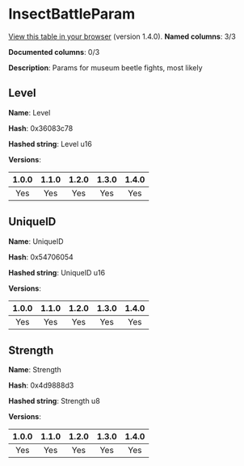 # InsectBattleParam
[View this table in your browser](InsectBattleParam-value.md) (version 1.4.0).
**Named columns**: 3/3

**Documented columns**: 0/3

**Description**: Params for museum beetle fights, most likely
## Level

**Name**: Level

**Hash**: 0x36083c78

**Hashed string**: Level u16

**Versions**: 

 | 1.0.0 | 1.1.0 | 1.2.0 | 1.3.0 | 1.4.0 |
|:--:|:--:|:--:|:--:|:--:|
| Yes | Yes | Yes | Yes | Yes | 


## UniqueID

**Name**: UniqueID

**Hash**: 0x54706054

**Hashed string**: UniqueID u16

**Versions**: 

 | 1.0.0 | 1.1.0 | 1.2.0 | 1.3.0 | 1.4.0 |
|:--:|:--:|:--:|:--:|:--:|
| Yes | Yes | Yes | Yes | Yes | 


## Strength

**Name**: Strength

**Hash**: 0x4d9888d3

**Hashed string**: Strength u8

**Versions**: 

 | 1.0.0 | 1.1.0 | 1.2.0 | 1.3.0 | 1.4.0 |
|:--:|:--:|:--:|:--:|:--:|
| Yes | Yes | Yes | Yes | Yes | 


